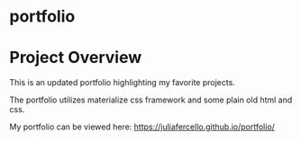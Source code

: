 # portfolio

# Project Overview

This is an updated portfolio highlighting my favorite projects.

The portfolio utilizes materialize css framework and some plain old html and css.

My portfolio can be viewed here: <a href="https://juliafercello.github.io/portfolio/">https://juliafercello.github.io/portfolio/</a>